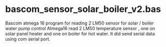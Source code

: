 # bascom_sensor_solar_boiler_v2.bas  #
Bascom atmega 16 program for reading 2 LM50 sensor for solar / boiler  water pump  control
Atmega16 read 2 LM50 temperature sensor , one on solar panel heater and one on boiler for hot water.
It did send serial data using com serial port.
